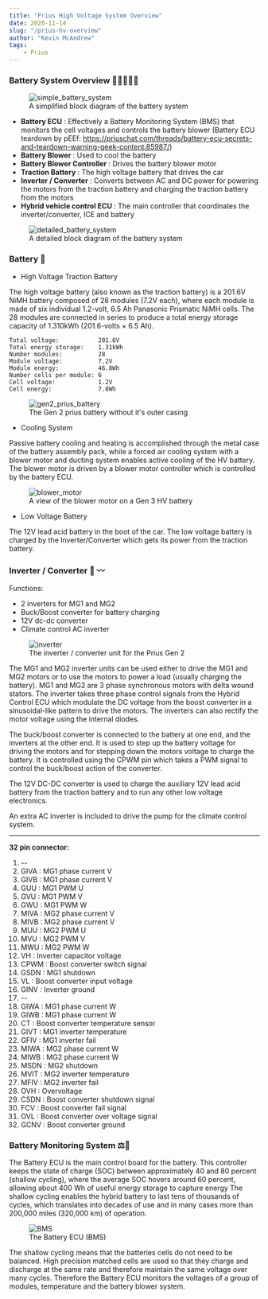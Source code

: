 ```yaml
---
title: "Prius High Voltage System Overview"
date: 2020-11-14
slug: "/prius-hv-overview"
author: "Kevin McAndrew"
tags:
    - Prius
---
```


### Battery System Overview 🔋🔋🔋🔋🔌

<figure>
  <img src="/images/posts/prius-hv-overview/battery_system_simple.png" style="max-width: 500px;" alt="simple_battery_system"/>
  <figcaption>A simplified block diagram of the battery system</figcaption>
</figure>

- **Battery ECU** : Effectively a Battery Monitoring System (BMS) that monitors the 
    cell voltages and controls the battery blower (Battery ECU teardown by pEEf: https://priuschat.com/threads/battery-ecu-secrets-and-teardown-warning-geek-content.85987/)
- **Battery Blower** : Used to cool the battery
- **Battery Blower Controller** : Drives the battery blower motor
- **Traction Battery** : The high voltage battery that drives the car
- **Inverter / Converter** : Converts between AC and DC power for powering the motors 
    from the traction battery and charging the traction battery from the motors
- **Hybrid vehicle control ECU** : The main controller that coordinates the inverter/converter, ICE and battery

<figure>
  <img src="/images/posts/prius-hv-overview/prius_batt_system.png" alt="detailed_battery_system"/>
  <figcaption>A detailed block diagram of the battery system</figcaption>
</figure>

### Battery 🔋

- High Voltage Traction Battery

The high voltage battery (also known as the traction battery) is a 201.6V NiMH battery
composed of 28 modules (7.2V each), where each module is made of six individual 1.2-volt,
6.5 Ah Panasonic Prismatic NiMH cells. The 28 modules are connected in series to produce a total 
energy storage capacity of 1.310kWh (201.6-volts × 6.5 Ah).

    Total voltage:           201.6V
    Total energy storage:    1.31kWh
    Number modules:          28
    Module voltage:          7.2V
    Module energy:           46.8Wh
    Number cells per module: 6
    Cell voltage:            1.2V
    Cell energy:             7.8Wh

<figure>
  <img src="/images/posts/prius-hv-overview/traction.jpg" style="max-width: 600px;" alt="gen2_prius_battery"/>
  <figcaption>The Gen 2 prius battery without it's outer casing</figcaption>
</figure>

- Cooling System

Passive battery cooling and heating is accomplished through the metal case of the battery 
assembly pack, while a forced air cooling system with a blower motor and ducting system 
enables active cooling of the HV battery. The blower motor is driven by a blower motor
controller which is controlled by the battery ECU.

<figure>
  <img src="/images/posts/prius-hv-overview/blower.jpeg" alt="blower_motor"/>
  <figcaption>A view of the blower motor on a Gen 3 HV battery</figcaption>
</figure>

- Low Voltage Battery

The 12V lead acid battery in the boot of the car. The low voltage battery is charged by 
the Inverter/Converter which gets its power from the traction battery.

### Inverter / Converter 🌊 〰️

Functions:

- 2 inverters for MG1 and MG2
- Buck/Boost converter for battery charging
- 12V dc-dc converter
- Climate control AC inverter

<figure>
  <img src="/images/posts/prius-hv-overview/inverter.jpg" alt="inverter"/>
  <figcaption>The inverter / converter unit for the Prius Gen 2</figcaption>
</figure>

The MG1 and MG2 inverter units can be used either to drive the MG1 and MG2 motors
or to use the motors to power a load (usually charging the battery). MG1 and MG2 
are 3 phase synchronous motors with delta wound stators. The inverter takes three
phase control signals from the Hybrid Control ECU which modulate the DC voltage
from the boost converter in a sinusoidal-like pattern to drive the motors. The
inverters can also rectify the motor voltage using the internal diodes.

The buck/boost converter is connected to the battery at one end, and the inverters
at the other end. It is used to step up the battery voltage for driving the motors
and for stepping down the motors voltage to charge the battery. It is controlled
using the CPWM pin which takes a PWM signal to control the buck/boost action of the
converter.

The 12V DC-DC converter is used to charge the auxiliary 12V lead acid battery from
the traction battery and to run any other low voltage electronics.

An extra AC inverter is included to drive the pump for the climate control system.

---

**32 pin connector:**

1. --
2. GIVA : MG1 phase current V
3. GIVB : MG1 phase current V
4. GUU  : MG1 PWM U
5. GVU  : MG1 PWM V
6. GWU  : MG1 PWM W
7. MIVA : MG2 phase current V
8. MIVB : MG2 phase current V
9. MUU  : MG2 PWM U
10. MVU  : MG2 PWM V
11. MWU  : MG2 PWM W
12. VH   : Inverter capacitor voltage
13. CPWM : Boost converter switch signal
14. GSDN : MG1 shutdown
15. VL   : Boost converter input voltage
16. GINV : Inverter ground
17. --
18. GIWA : MG1 phase current W
19. GIWB : MG1 phase current W
20. CT   : Boost converter temperature sensor
21. GIVT : MG1 inverter temperature
22. GFIV : MG1 inverter fail
23. MIWA : MG2 phase current W
24. MIWB : MG2 phase current W
25. MSDN : MG2 shutdown
26. MVIT : MG2 inverter temperature
27. MFIV : MG2 inverter fail
28. OVH  : Overvoltage
29. CSDN : Boost converter shutdown signal
30. FCV  : Boost converter fail signal
31. OVL  : Boost converter over voltage signal
32. GCNV : Boost converter ground

### Battery Monitoring System ⚖️🔋

The Battery ECU is the main control board for the battery. This controller keeps the state 
of charge (SOC) between approximately 40 and 80 percent (shallow cycling), where the average 
SOC hovers around 60 percent, allowing about 400 Wh of useful energy storage to capture energy
The shallow cycling enables the hybrid battery to last tens of thousands of cycles, which 
translates into decades of use and in many cases more than 200,000 miles (320,000 km) of operation.

<figure>
  <img src="/images/posts/prius-hv-overview/BMS.jpg" alt="BMS"/>
  <figcaption>The Battery ECU (BMS)</figcaption>
</figure>

The shallow cycling means that the batteries cells do not need to be balanced. High precision
matched cells are used so that they charge and discharge at the same rate and therefore maintain
the same voltage over many cycles. Therefore the Battery ECU monitors the voltages of a group of
modules, temperature and the battery blower system.
